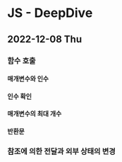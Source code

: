 # JS - DeepDive
## 2022-12-08 Thu

### 함수 호출


#### 매개변수와 인수


#### 인수 확인


#### 매개변수의 최대 개수


#### 반환문


### 참조에 의한 전달과 외부 상태의 변경